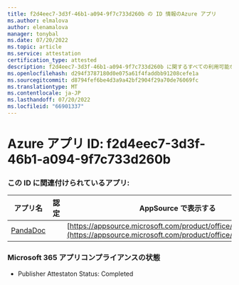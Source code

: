 ```yaml
---
title: f2d4eec7-3d3f-46b1-a094-9f7c733d260b の ID 情報のAzure アプリ
ms.author: elmalova
author: elenamalova
manager: tonybal
ms.date: 07/20/2022
ms.topic: article
ms.service: attestation
certification_type: attested
description: f2d4eec7-3d3f-46b1-a094-9f7c733d260b に関するすべての利用可能なセキュリティとコンプライアンス情報。
ms.openlocfilehash: d294f3787180d0e075a61f4faddbb91208cefe1a
ms.sourcegitcommit: d8794fef6be4d3a9a42bf2904f29a70de76069fc
ms.translationtype: MT
ms.contentlocale: ja-JP
ms.lasthandoff: 07/20/2022
ms.locfileid: "66901337"
---
```

# <a name="azure-app-id-f2d4eec7-3d3f-46b1-a094-9f7c733d260b"></a>Azure アプリ ID: f2d4eec7-3d3f-46b1-a094-9f7c733d260b


### <a name="apps-associated-with-this-id"></a>この ID に関連付けられているアプリ:
| **アプリ名** | **認定** | **AppSource で表示する** |
|--------------|---------------|-----------------------|
| [PandaDoc](../forward/WA200002927.md) |  | [https://appsource.microsoft.com/product/office/WA200002927](https://appsource.microsoft.com/product/office/WA200002927) |

### <a name="microsoft-365-app-compliance-status"></a>Microsoft 365 アプリコンプライアンスの状態
- Publisher Attestaton Status: Completed
